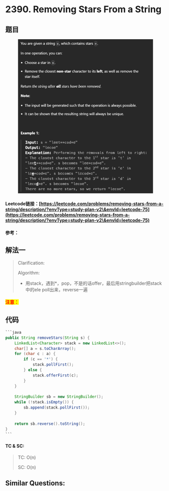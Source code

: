 # 2390. Removing Stars From a String

## 题目

<figure><img src="../../.gitbook/assets/image (3) (1) (1) (1) (1) (1) (1) (1) (1).png" alt=""><figcaption></figcaption></figure>

#### Leetcode链接：[https://leetcode.com/problems/removing-stars-from-a-string/description/?envType=study-plan-v2\&envId=leetcode-75](https://leetcode.com/problems/removing-stars-from-a-string/description/?envType=study-plan-v2\&envId=leetcode-75)

#### 参考：

## 解法一

> Clarification:&#x20;
>
> Algorithm:&#x20;
>
> * 用stack，遇到\*，pop，不是的话offer，最后用stringbuilder把stack中的ele poll出来，reverse一遍

#### <mark style="color:red;">注意：</mark>

## 代码

````java
```java
public String removeStars(String s) {
    LinkedList<Character> stack = new LinkedList<>();
    char[] a = s.toCharArray();
    for (char c : a) {
        if (c == '*') {
            stack.pollFirst();
        } else {
            stack.offerFirst(c);
        }
    }

    StringBuilder sb = new StringBuilder();
    while (!stack.isEmpty()) {
        sb.append(stack.pollFirst());
    }

    return sb.reverse().toString();
}
```
````

#### TC & SC:&#x20;

> TC: O(n)
>
> SC: O(n)

## **Similar Questions:**&#x20;
